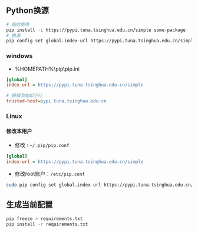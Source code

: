 <!-- 
title: Python基础
sort: 
--> 

## Python换源

```bash
# 临时使用
pip install -i https://pypi.tuna.tsinghua.edu.cn/simple some-package
# 换源
pip config set global.index-url https://pypi.tuna.tsinghua.edu.cn/simple
```

### windows

- %HOMEPATH%\pip\pip.ini

```ini
[global]
index-url = https://pypi.tuna.tsinghua.edu.cn/simple

# 报错添加如下行
trusted-host=pypi.tuna.tsinghua.edu.cn
```


### Linux

#### **修改本用户**

- 修改 : `~/.pip/pip.conf`


```ini
[global]
index-url = https://pypi.tuna.tsinghua.edu.cn/simple
```

- 修改root账户：`/etc/pip.conf`

```bash
sudo pip config set global.index-url https://pypi.tuna.tsinghua.edu.cn/simple
```

## 生成当前配置
```bash
pip freeze > requirements.txt
pip install -r requirements.txt
```

